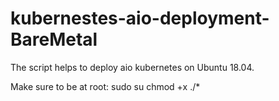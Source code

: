 # kubernestes-aio-deployment-BareMetal

The script helps to deploy aio kubernetes on Ubuntu 18.04.

Make sure to be at root: 
sudo su
chmod +x ./*
<script>.sh <host_external_ip_addr>

